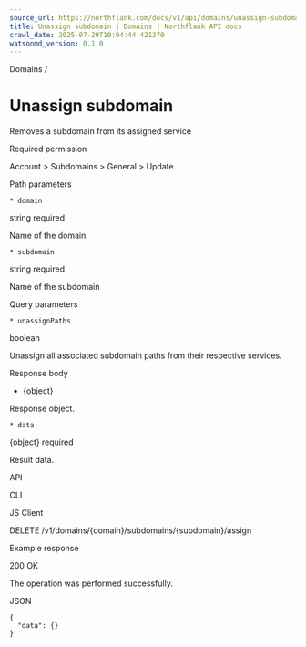 ```yaml
---
source_url: https://northflank.com/docs/v1/api/domains/unassign-subdomain
title: Unassign subdomain | Domains | Northflank API docs
crawl_date: 2025-07-29T10:04:44.421370
watsonmd_version: 0.1.0
---
```


Domains / 

# Unassign subdomain

Removes a subdomain from its assigned service

Required permission

Account > Subdomains > General > Update

Path parameters

    * domain

string required

Name of the domain

    * subdomain

string required

Name of the subdomain




Query parameters

    * unassignPaths

boolean

Unassign all associated subdomain paths from their respective services.




Response body

  * {object}

Response object.

    * data

{object} required

Result data.




API

CLI

JS Client

DELETE /v1/domains/{domain}/subdomains/{subdomain}/assign

Example response

200 OK

The operation was performed successfully.

JSON
    
    
    {
      "data": {}
    }
